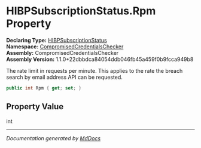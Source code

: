 ﻿<!--  
  <auto-generated>   
    The contents of this file were generated by a tool.  
    Changes to this file may be list if the file is regenerated  
  </auto-generated>   
-->

# HIBPSubscriptionStatus.Rpm Property

**Declaring Type:** [HIBPSubscriptionStatus](../index.md)  
**Namespace:** [CompromisedCredentialsChecker](../../index.md)  
**Assembly:** CompromisedCredentialsChecker  
**Assembly Version:** 1.1.0+22dbbdca84054ddb046fb45a459f0b9fcca949b8

The rate limit in requests per minute. This applies to the rate the breach search by email address API can be requested.

```csharp
public int Rpm { get; set; }
```

## Property Value

int

___

*Documentation generated by [MdDocs](https://github.com/ap0llo/mddocs)*
